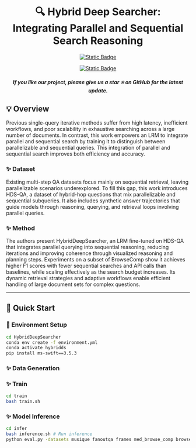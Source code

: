 <h1 align="center"> 🔍 Hybrid Deep Searcher:</br>Integrating Parallel and Sequential Search Reasoning</a></h1>

<div align="center"> 

[![Static Badge](https://img.shields.io/badge/HuggingFace-Dataset-red)](https://huggingface.co/datasets/dayoon/HDSQA)

[![Static Badge](https://img.shields.io/badge/HuggingFace-Model-blue)
](https://huggingface.co/dayoon/HybridDeepSearcher) 
<!-- [![Paper](https://img.shields.io/badge/Paper-arXiv-b5212f.svg?logo=arxiv)](https://arxiv.org/abs/2501.05366)  -->
</div>

<h5 align="center"> If you like our project, please give us a star ⭐ on GitHub for the latest update.</h5>

## 💡 Overview

Previous single-query iterative methods suffer from high latency, inefficient workflows, and poor scalability in exhaustive searching across a large number of documents. In contrast, this work empowers an LRM to integrate parallel and sequential search by training it to distinguish between parallelizable and sequential queries. This integration of parallel and sequential search improves both efficiency and accuracy.

### ✨ Dataset

Existing multi-step QA datasets focus mainly on sequential retrieval, leaving parallelizable scenarios underexplored. To fill this gap, this work introduces HDS-QA, a dataset of hybrid-hop questions that mix parallelizable and sequential subqueries. It also includes synthetic answer trajectories that guide models through reasoning, querying, and retrieval loops involving parallel queries.

### ✨ Method

The authors present HybridDeepSearcher, an LRM fine-tuned on HDS-QA that integrates parallel querying into sequential reasoning, reducing iterations and improving coherence through visualized reasoning and planning steps. Experiments on a subset of BrowseComp show it achieves higher F1 scores with fewer sequential searches and API calls than baselines, while scaling effectively as the search budget increases. Its dynamic retrieval strategies and adaptive workflows enable efficient handling of large document sets for complex questions.

---

## 🏃 Quick Start

### 🔧 Environment Setup
```bash
cd HybridDeepSearcher
conda env create -f environment.yml
conda activate hybridds
pip install ms-swift==3.5.3
```

### ✨ Data Generation

### ✨ Train
```bash
cd train
bash train.sh
```

### ✨ Model Inference

```bash
cd infer
bash inference.sh # Run inference
python eval.py -datasets musique fanoutqa frames med_browse_comp browse_comp # Evaluation
```

<!-- 
## 📄 Citation

If you find this work helpful, please cite our paper:
```bibtex
``` -->